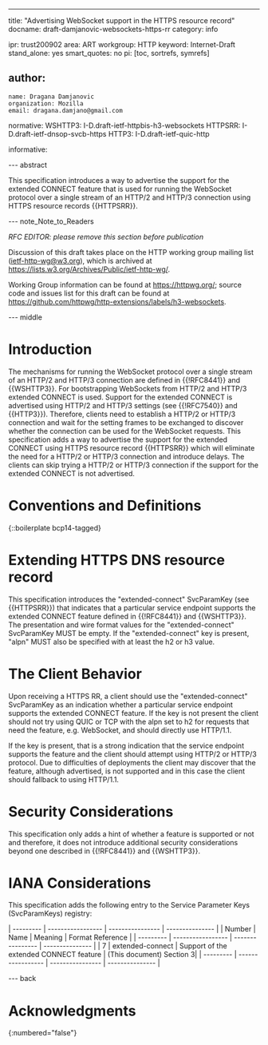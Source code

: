 ---
title: "Advertising WebSocket support in the HTTPS resource record"
docname: draft-damjanovic-websockets-https-rr
category: info

ipr: trust200902
area: ART
workgroup: HTTP
keyword: Internet-Draft
stand_alone: yes
smart_quotes: no
pi: [toc, sortrefs, symrefs]

author:
 -
    name: Dragana Damjanovic
    organization: Mozilla
    email: dragana.damjano@gmail.com

normative:
  WSHTTP3: I-D.draft-ietf-httpbis-h3-websockets
  HTTPSRR: I-D.draft-ietf-dnsop-svcb-https
  HTTP3: I-D.draft-ietf-quic-http

informative:


--- abstract

This specification introduces a way to advertise the support for the extended CONNECT feature that
is used for running the WebSocket protocol over a single stream of an HTTP/2 and HTTP/3
connection using HTTPS resource records {{HTTPSRR}}.


--- note_Note_to_Readers

*RFC EDITOR: please remove this section before publication*

Discussion of this draft takes place on the HTTP working group mailing list (ietf-http-wg@w3.org), which is archived at <https://lists.w3.org/Archives/Public/ietf-http-wg/>.

Working Group information can be found at <https://httpwg.org/>; source code and issues list for this draft can be found at <https://github.com/httpwg/http-extensions/labels/h3-websockets>.

--- middle

# Introduction

The mechanisms for running the WebSocket protocol over a single stream of an HTTP/2 and HTTP/3
connection are defined in {{!RFC8441}} and {{WSHTTP3}}.  For bootstrapping WebSockets from
HTTP/2 and HTTP/3  extended CONNECT is used.  Support for the extended CONNECT is  advertised
using HTTP/2 and HTTP/3 settings (see {{!RFC7540}} and {{HTTP3}}).  Therefore, clients need
to establish a HTTP/2 or HTTP/3 connection and wait for the setting frames to be exchanged
to discover whether the connection can be used  for the WebSocket requests. This specification
adds a way to advertise the support for the extended CONNECT using HTTPS resource record {{HTTPSRR}}
which will eliminate the need for a HTTP/2 or HTTP/3 connection and introduce delays. The
clients can skip trying a HTTP/2 or HTTP/3 connection if the support for the extended CONNECT is
not advertised.

# Conventions and Definitions

{::boilerplate bcp14-tagged}

# Extending HTTPS DNS resource record

This specification introduces the "extended-connect" SvcParamKey (see {{HTTPSRR}}) that  indicates that a
particular service endpoint supports the extended CONNECT feature defined in  {{!RFC8441}}
and {{WSHTTP3}}. The presentation and wire format values for the "extended-connect"
SvcParamKey MUST be empty.  If the "extended-connect" key is present, "alpn" MUST also be
specified with at least the h2 or h3 value.

# The Client Behavior

Upon receiving a HTTPS RR, a client should use the "extended-connect" SvcParamKey as an indication
whether a particular service endpoint supports the extended CONNECT feature.  If the key is not
present the client should not try using QUIC or TCP with the alpn set to h2 for requests that
need the feature, e.g.  WebSocket, and should directly use HTTP/1.1.

If the key is present, that is a strong indication that the service endpoint supports the
feature and the client should attempt using HTTP/2 or HTTP/3 protocol.  Due to difficulties of
deployments the client may discover that the feature, although advertised, is not supported and
in this case the client should fallback to using HTTP/1.1.


# Security Considerations

This specification only adds a hint of whether a feature is supported or not and therefore,
it does not introduce additional security considerations beyond one described in {{!RFC8441}}
and {{WSHTTP3}}.

# IANA Considerations

This specification adds the following entry to the Service Parameter Keys (SvcParamKeys) registry:

| --------- | ----------------- | ---------------- | --------------- |
| Number    | Name              | Meaning          | Format Reference |
| --------- | ----------------- | ---------------- | --------------- |
| 7         | extended-connect  | Support of the extended CONNECT feature | (This document) Section 3|
| --------- | ----------------- | ---------------- | --------------- |

--- back

# Acknowledgments
{:numbered="false"}

